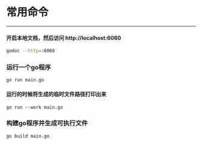 # 常用命令
------------------------------

#### 开启本地文档，然后访问 http://localhost:6060
```sh
godoc --http=:6060
```

### 运行一个go程序
```
go run main.go
```

#### 运行的时候将生成的临时文件路径打印出来
```
go run --work main.go
```

### 构建go程序并生成可执行文件
```
go build main.go
```
